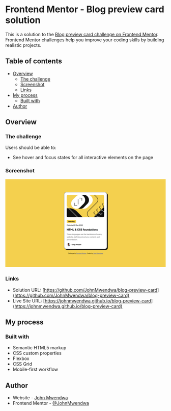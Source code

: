# Frontend Mentor - Blog preview card solution

This is a solution to the [Blog preview card challenge on Frontend Mentor](https://www.frontendmentor.io/challenges/blog-preview-card-ckPaj01IcS). Frontend Mentor challenges help you improve your coding skills by building realistic projects.

## Table of contents

- [Overview](#overview)
  - [The challenge](#the-challenge)
  - [Screenshot](#screenshot)
  - [Links](#links)
- [My process](#my-process)
  - [Built with](#built-with)
- [Author](#author)

## Overview

### The challenge

Users should be able to:

- See hover and focus states for all interactive elements on the page

### Screenshot

![Project screenshot](assets/images/screenshot.png)

### Links

- Solution URL: [https://github.com/JohnMwendwa/blog-preview-card](https://github.com/JohnMwendwa/blog-preview-card)
- Live Site URL: [https://johnmwendwa.github.io/blog-preview-card](https://johnmwendwa.github.io/blog-preview-card)

## My process

### Built with

- Semantic HTML5 markup
- CSS custom properties
- Flexbox
- CSS Grid
- Mobile-first workflow

## Author

- Website - [John Mwendwa](https://johnmwendwa.vercel.app/)
- Frontend Mentor - [@JohnMwendwa](https://www.frontendmentor.io/profile/JohnMwendwa)
